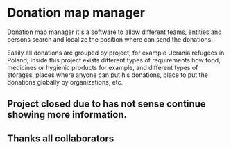# Donation map manager

Donation map manager it's a software to allow different teams, entities and persons search and localize the position where can send the donations.

Easily all donations are grouped by project, for example Ucrania refugees in Poland;
inside this project exists different types of requirements how food, medicines or hygienic products for example,
and different types of storages, places where anyone can put his donations, place to put the donations globally by organizations, etc.

## Project closed due to has not sense continue showing more information.

## Thanks all collaborators
